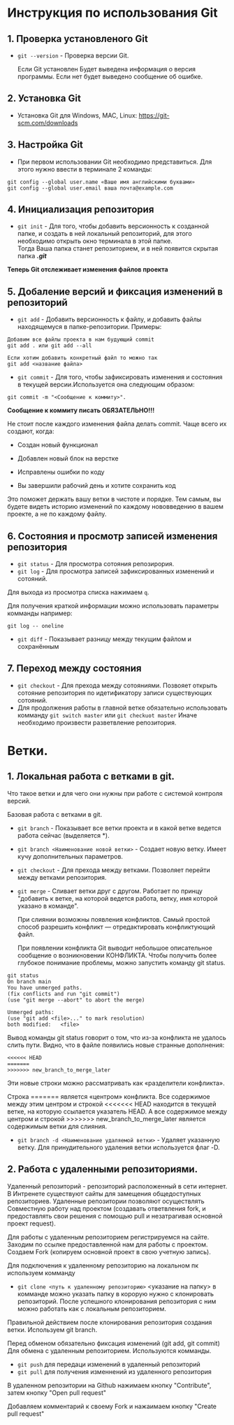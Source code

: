 # Инструкция по использования Git

## 1. Проверка установленого Git
  
* `git --version` - Проверка версии Git.

  Если Git установлен Будет выведена информация о версия программы.
  Если нет будет выведено сообщение об ошибке.

## 2. Установка Git

* Установка Git для Windows, MAC, Linux: https://git-scm.com/downloads

## 3. Настройка Git

* При первом использовании Git необходимо представиться.
Для этого нужно ввести в терминале 2 команды:
```
git config --global user.name «Ваше имя английскими буквами»
git config --global user.email ваша почта@example.com
```
## 4. Инициализация репозитория
 
  * `git init` - Для того, чтобы добавить версионность к созданной папке, и создать в ней локальный репозиторий, для этого необходимо открыть окно терминала в этой папке.  
  Тогда Ваша папка станет репозиторием, и в ней появится скрытая папка ***.git***

  **Теперь Git отслеживает изменения файлов проекта**

## 5. Добаление версий и фиксация изменений в репозиторий

  * `git add` - Добавить версионность к файлу, и добавить файлы находящемуся в папке-репозитории.
  Примеры:
  ```
  Добавим все файлы проекта в нам будующий commit
  git add . или git add --all

  Если хотим добавить конкретный файл то можно так
  git add <название файла>
  ```
  * `git commit` - Для того, чтобы зафиксировать изменения и состояния в текущей версии.Используется она следующим образом: 
  ```
  git commit -m "<Сообщение к коммиту>".
  ```
**Сообщение к коммиту писать ОБЯЗАТЕЛЬНО!!!**

Не стоит после каждого изменения файла делать commit. Чаще всего их создают, когда:

  * Создан новый функционал

  * Добавлен новый блок на верстке

  * Исправлены ошибки по коду

  * Вы завершили рабочий день и хотите сохранить код

Это поможет держать вашу ветки в чистоте и порядке. Тем самым, вы будете видеть историю изменений по каждому нововведению в вашем проекте, а не по каждому файлу.

## 6. Состояния и просмотр записей изменения репозитория

  * `git status` - Для просмотра сотояния репозирория.
  * `git log` - Для просмотра записей зафиксированных изменений и  сотояний.
  
  Для выхода из просмотра списка нажимаем `q`.
  
  Для получения краткой информации можно использовать параметры комманды например:
  ```
  git log -- oneline
  ```
  * `git diff` - Показывает разницу между текущим файлом
  и сохранённым

## 7. Переход между состояния 

  * `git checkout` - Для прехода между сотояниями. Позвояет открыть сотояние репозитория по идетификатору записи существующих сотояний.
  * Для продолжения работы в главной ветке обязательно использовать комманду `git switch master` или `git checkuot master`
  Иначе необходимо произвести разветвление репозитория.

# Ветки.
## 1. Локальная работа с ветками в git.
Что такое ветки и для чего они нужны при работе с системой контроля версий.

Базовая работа с ветками в git.

* `git branch` - Показывает все ветки проекта и в какой ветке ведется работа сейчас (выделяется *).

* `git branch <Наименование новой ветки>` - Создает новую ветку. Имеет кучу дополнительных параметров.

* `git checkout` - Для прехода между ветками. Позволяет перейти между ветками репозитория.

* `git merge` - Сливает ветки друг с другом. Работает по принцу "добавить к ветке, на которой ведется работа, ветку, имя которой указано в команде". 

  При слиянии возможны появления конфликтов.
Самый простой способ разрешить конфликт — отредактировать конфликтующий файл.

  При появлении конфликта Git выводит небольшое описательное сообщение о возникновении КОНФЛИКТА. Чтобы получить более глубокое понимание проблемы, можно запустить команду git status.

```
git status
On branch main
You have unmerged paths.
(fix conflicts and run "git commit")
(use "git merge --abort" to abort the merge)

Unmerged paths:
(use "git add <file>..." to mark resolution)
both modified:   <file>
```
Вывод команды git status говорит о том, что из-за конфликта не удалось слить пути.
Видно, что в файле появились новые странные дополнения:

```
<<<<<< HEAD
=======
>>>>>>> new_branch_to_merge_later
```
Эти новые строки можно рассматривать как «разделители конфликта».

Строка ======= является «центром» конфликта. Все содержимое между этим центром и строкой <<<<<<< HEAD находится в текущей ветке, на которую ссылается указатель HEAD. А все содержимое между центром и строкой >>>>>>> new_branch_to_merge_later является содержимым ветки для слияния.

* `git branch -d <Наименование удаляемой ветки>` - Удаляет указанную ветку.
Для принудительного удаления ветки используется флаг -D.

## 2. Работа с удаленными репозиториями.

Удаленный репозиторий - репозиторий расположенный в сети интернет. В Интренете существуют сайты для замещения общедоступных репозиториев.
Удаленные репозитории позволяют осуществлять Совместную работу над проектом (создавать ответвления fork, и предоставлять свои решения с помощью pull и незатрагивая основной проект request).

Для работы с удаленным репозиторием регистрируемся на сайте.
Заходим по ссылке предоставленной нам для работы с проектом. Создаем Fork (копируем основной проект в свою учетную запись).

Для подключения к удаленному репозиторию на локальном пк
используем комманду
* `git clone <путь к удаленному репозиторию>` <указание на папку> в комманде можно указать папку в корорую нужно с клонировать репозиторий.
После успешного клонирования репозитория с ним можно работать как с локальным репозиторием.

Правильной действием после клонирования репозитория создания ветки.
Используем git branch.

Перед обменом обязательно фиксация изменений (git add, git commit)
Для обмена с удаленным репозиторием. Используются комманды.
* `git push` для передаци изменений в удаленный репозиторий
* `git pull` для получения изменнений из удаленного репозитория

В удаленном репозитории на Github нажимаем кнопку "Contribute", затем кнопку "Open pull request"

Добавляем комментарий к своему Fork и нажаимаем кнопку "Create pull request"